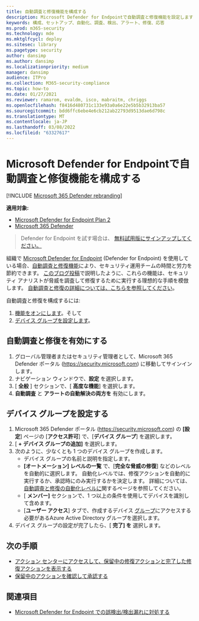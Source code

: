 ```yaml
---
title: 自動調査と修復機能を構成する
description: Microsoft Defender for Endpointで自動調査と修復機能を設定します。
keywords: 構成、セットアップ、自動化、調査、検出、アラート、修復、応答
ms.prod: m365-security
ms.technology: mde
ms.mktglfcycl: deploy
ms.sitesec: library
ms.pagetype: security
author: dansimp
ms.author: dansimp
ms.localizationpriority: medium
manager: dansimp
audience: ITPro
ms.collection: M365-security-compliance
ms.topic: how-to
ms.date: 01/27/2021
ms.reviewer: ramarom, evaldm, isco, mabraitm, chriggs
ms.openlocfilehash: f8416d480731c133e93a0a6e22e5b5b32913ba57
ms.sourcegitcommit: bdd6ffc6ebe4e6cb212ab22793d9513dae6d798c
ms.translationtype: MT
ms.contentlocale: ja-JP
ms.lasthandoff: 03/08/2022
ms.locfileid: "63327617"
---
```

# <a name="configure-automated-investigation-and-remediation-capabilities-in-microsoft-defender-for-endpoint"></a>Microsoft Defender for Endpointで自動調査と修復機能を構成する

[!INCLUDE [Microsoft 365 Defender rebranding](../../includes/microsoft-defender.md)]

**適用対象:**
- [Microsoft Defender for Endpoint Plan 2](https://go.microsoft.com/fwlink/p/?linkid=2154037)
- [Microsoft 365 Defender](https://go.microsoft.com/fwlink/?linkid=2118804)

> Defender for Endpoint を試す場合は、 [無料試用版にサインアップしてください。](https://signup.microsoft.com/create-account/signup?products=7f379fee-c4f9-4278-b0a1-e4c8c2fcdf7e&ru=https://aka.ms/MDEp2OpenTrial?ocid=docs-wdatp-assignaccess-abovefoldlink)

組織で [Microsoft Defender for Endpoint](/windows/security/threat-protection/) (Defender for Endpoint) を使用している場合、[自動調査と修復機能](/microsoft-365/security/defender-endpoint/automated-investigations)により、セキュリティ運用チームの時間と労力を節約できます。 [このブログ投稿](https://techcommunity.microsoft.com/t5/microsoft-defender-atp/enhance-your-soc-with-microsoft-defender-atp-automatic/ba-p/848946)で説明したように、これらの機能は、セキュリティ アナリストが脅威を調査して修復するために実行する理想的な手順を模倣します。 [自動調査と修復の詳細については、こちらを参照してください](/microsoft-365/security/defender-endpoint/automated-investigations)。

自動調査と修復を構成するには:

1. [機能をオンにします](#turn-on-automated-investigation-and-remediation)。そして
2. [デバイス グループを設定します](#set-up-device-groups)。

## <a name="turn-on-automated-investigation-and-remediation"></a>自動調査と修復を有効にする

1. グローバル管理者またはセキュリティ管理者として、Microsoft 365 Defender ポータル (<https://security.microsoft.com>) に移動してサインインします。
2. ナビゲーション ウィンドウで、**設定** を選択します。
3. [ **全般** ] セクションで、[ **高度な機能**] を選択します。
4. **自動調査** と **アラートの自動解決の両方を** 有効にします。

## <a name="set-up-device-groups"></a>デバイス グループを設定する

1. Microsoft 365 Defender ポータル (<https://security.microsoft.com>) の **[設定**] ページの [**アクセス許可**] で、[**デバイス グループ**] を選択します。
2. [ **+ デバイス グループの追加]** を選択します。
3. 次のように、少なくとも 1 つのデバイス グループを作成します。
   - デバイス グループの名前と説明を指定します。
   - **[オートメーション] レベルの一覧** で、[**完全な脅威の修復**] などのレベルを自動的に選択します。 自動化レベルでは、修復アクションを自動的に実行するか、承認時にのみ実行するかを決定します。 詳細については、 [自動調査と修復の自動化レベルに](automation-levels.md)関するページを参照してください。
   - [ **メンバー]** セクションで、1 つ以上の条件を使用してデバイスを識別して含めます。
   - [**ユーザー アクセス**] タブで、作成するデバイス [グループ](/azure/active-directory/fundamentals/active-directory-manage-groups?context=azure/active-directory/users-groups-roles/context/ugr-context)にアクセスする必要があるAzure Active Directory グループを選択します。
4. デバイス グループの設定が完了したら、[ **完了] を** 選択します。

## <a name="next-steps"></a>次の手順

- [アクション センターにアクセスして、保留中の修復アクションと完了した修復アクションを表示する](/microsoft-365/security/defender-endpoint/auto-investigation-action-center#the-action-center)
- [保留中のアクションを確認して承認する](/microsoft-365/security/defender-endpoint/manage-auto-investigation)

## <a name="see-also"></a>関連項目

- [Microsoft Defender for Endpoint での誤検出/検出漏れに対処する](defender-endpoint-false-positives-negatives.md)
